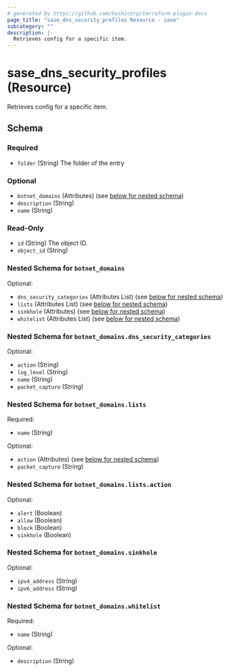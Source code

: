 ```yaml
---
# generated by https://github.com/hashicorp/terraform-plugin-docs
page_title: "sase_dns_security_profiles Resource - sase"
subcategory: ""
description: |-
  Retrieves config for a specific item.
---
```


# sase_dns_security_profiles (Resource)

Retrieves config for a specific item.



<!-- schema generated by tfplugindocs -->
## Schema

### Required

- `folder` (String) The folder of the entry

### Optional

- `botnet_domains` (Attributes) (see [below for nested schema](#nestedatt--botnet_domains))
- `description` (String)
- `name` (String)

### Read-Only

- `id` (String) The object ID.
- `object_id` (String)

<a id="nestedatt--botnet_domains"></a>
### Nested Schema for `botnet_domains`

Optional:

- `dns_security_categories` (Attributes List) (see [below for nested schema](#nestedatt--botnet_domains--dns_security_categories))
- `lists` (Attributes List) (see [below for nested schema](#nestedatt--botnet_domains--lists))
- `sinkhole` (Attributes) (see [below for nested schema](#nestedatt--botnet_domains--sinkhole))
- `whitelist` (Attributes List) (see [below for nested schema](#nestedatt--botnet_domains--whitelist))

<a id="nestedatt--botnet_domains--dns_security_categories"></a>
### Nested Schema for `botnet_domains.dns_security_categories`

Optional:

- `action` (String)
- `log_level` (String)
- `name` (String)
- `packet_capture` (String)


<a id="nestedatt--botnet_domains--lists"></a>
### Nested Schema for `botnet_domains.lists`

Required:

- `name` (String)

Optional:

- `action` (Attributes) (see [below for nested schema](#nestedatt--botnet_domains--lists--action))
- `packet_capture` (String)

<a id="nestedatt--botnet_domains--lists--action"></a>
### Nested Schema for `botnet_domains.lists.action`

Optional:

- `alert` (Boolean)
- `allow` (Boolean)
- `block` (Boolean)
- `sinkhole` (Boolean)



<a id="nestedatt--botnet_domains--sinkhole"></a>
### Nested Schema for `botnet_domains.sinkhole`

Optional:

- `ipv4_address` (String)
- `ipv6_address` (String)


<a id="nestedatt--botnet_domains--whitelist"></a>
### Nested Schema for `botnet_domains.whitelist`

Required:

- `name` (String)

Optional:

- `description` (String)


